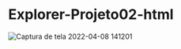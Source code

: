 # Explorer-Projeto02-html
![Captura de tela 2022-04-08 141201](https://user-images.githubusercontent.com/87449597/162489997-42ed01f3-f359-4b5d-96c0-ad66925aac00.png)
